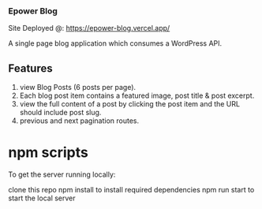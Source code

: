 ### Epower Blog

Site Deployed @: https://epower-blog.vercel.app/

A single page blog application which consumes ​a WordPress API.

## Features

1. view Blog Posts (6 posts per page).
2. Each blog post item contains a featured image, post title & post excerpt.
3. view the full content of a post by clicking the post item and the URL should include post slug.
4. previous and next pagination routes.

# npm scripts

To get the server running locally:

clone this repo
npm install to install required dependencies
npm run start to start the local server
